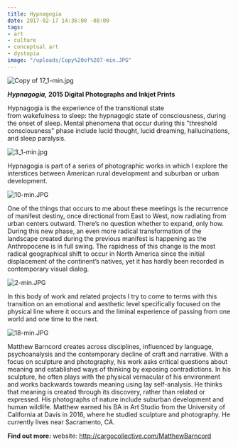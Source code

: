 ```yaml
---
title: Hypnagogia
date: 2017-02-17 14:36:00 -08:00
tags:
- art
- culture
- conceptual art
- dystopia
image: "/uploads/Copy%20of%207-min.JPG"
---
```


![Copy of 17_1-min.jpg](/uploads/Copy%20of%2017_1-min.jpg)

***Hypnagogia,* 2015
Digital Photographs and Inkjet Prints**


Hypnagogia is the experience of the transitional state from wakefulness to sleep: the hypnagogic state of consciousness, during the onset of sleep. Mental phenomena that occur during this &quot;threshold consciousness&quot; phase include lucid thought, lucid dreaming, hallucinations, and sleep paralysis. 

![3_1-min.jpg](/uploads/3_1-min.jpg)

Hypnagogia is part of a series of photographic works in which I explore the interstices between American rural development and suburban or urban development.

![10-min.JPG](/uploads/10-min.JPG)

One of the things that occurs to me about these meetings is the recurrence of manifest destiny, once directional from East to West, now radiating from urban centers outward. There’s no question whether to expand, only how. During this new phase, an even more radical transformation of the landscape created during the previous manifest is happening as the Anthropocene is in full swing. The rapidness of this change is the most radical geographical shift to occur in North America since the initial displacement of the continent’s natives, yet it has hardly been recorded in contemporary visual dialog.

![2-min.JPG](/uploads/2-min.JPG)

In this body of work and related projects I try to come to terms with this transition on an emotional and aesthetic level specifically focused on the physical line where it occurs and the liminal experience of passing from one world and one time to the next.

![18-min.JPG](/uploads/18-min.JPG)

Matthew Barncord creates across disciplines, influenced by language, psychoanalysis and the contemporary decline of craft and narrative. With a focus on sculpture and photography, his work asks critical questions about meaning and established ways of thinking by exposing contradictions. In his sculpture, he often plays with the physical vernacular of his environment and works backwards towards meaning using lay self-analysis. He thinks that meaning is created through its discovery, rather than related or expressed. His photographs of nature include suburban development and human wildlife. Matthew earned his BA in Art Studio from the University of California at Davis in 2016, where he studied sculpture and photography. He currently lives near Sacramento, CA.

**Find out more:**
website: http://cargocollective.com/MatthewBarncord
